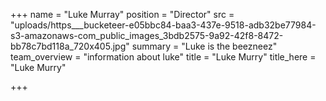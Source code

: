 +++
name = "Luke Murray"
position = "Director"
src = "uploads/https___bucketeer-e05bbc84-baa3-437e-9518-adb32be77984-s3-amazonaws-com_public_images_3bdb2575-9a92-42f8-8472-bb78c7bd118a_720x405.jpg"
summary = "Luke is the beezneez"
team_overview = "information about luke"
title = "Luke Murry"
title_here = "Luke Murry"

+++
